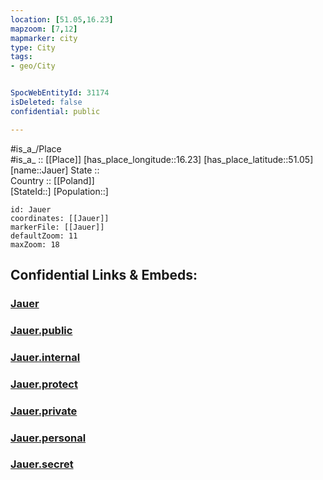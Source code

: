 ```yaml
---
location: [51.05,16.23] 
mapzoom: [7,12] 
mapmarker: city 
type: City
tags:
- geo/City


SpocWebEntityId: 31174
isDeleted: false
confidential: public

---
```

#is_a_/Place  
#is_a_ :: [[Place]] 
[has_place_longitude::16.23] 
[has_place_latitude::51.05] 
[name::Jauer] 
State ::  
Country :: [[Poland]]  
[StateId::] 
[Population::] 



```leaflet
id: Jauer
coordinates: [[Jauer]] 
markerFile: [[Jauer]] 
defaultZoom: 11 
maxZoom: 18
```


## Confidential Links & Embeds: 

### [Jauer](/_Standards/Earth/Continent/Europe/Europe~East/Poland/Provinces~Poland/Lower_Silesian/City/Jauer.md) 

### [Jauer.public](/_public/Earth/Continent/Europe/Europe~East/Poland/Provinces~Poland/Lower_Silesian/City/Jauer.public.md) 

### [Jauer.internal](/_internal/Earth/Continent/Europe/Europe~East/Poland/Provinces~Poland/Lower_Silesian/City/Jauer.internal.md) 

### [Jauer.protect](/_protect/Earth/Continent/Europe/Europe~East/Poland/Provinces~Poland/Lower_Silesian/City/Jauer.protect.md) 

### [Jauer.private](/_private/Earth/Continent/Europe/Europe~East/Poland/Provinces~Poland/Lower_Silesian/City/Jauer.private.md) 

### [Jauer.personal](/_personal/Earth/Continent/Europe/Europe~East/Poland/Provinces~Poland/Lower_Silesian/City/Jauer.personal.md) 

### [Jauer.secret](/_secret/Earth/Continent/Europe/Europe~East/Poland/Provinces~Poland/Lower_Silesian/City/Jauer.secret.md)

